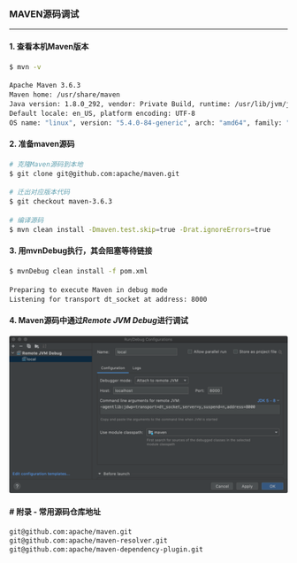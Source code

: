 ### MAVEN源码调试

---

#### 1. 查看本机Maven版本

```bash
$ mvn -v

Apache Maven 3.6.3
Maven home: /usr/share/maven
Java version: 1.8.0_292, vendor: Private Build, runtime: /usr/lib/jvm/java-8-openjdk-amd64/jre
Default locale: en_US, platform encoding: UTF-8
OS name: "linux", version: "5.4.0-84-generic", arch: "amd64", family: "unix"
```

#### 2. 准备maven源码

```bash
# 克隆Maven源码到本地
$ git clone git@github.com:apache/maven.git

# 迁出对应版本代码
$ git checkout maven-3.6.3

# 编译源码
$ mvn clean install -Dmaven.test.skip=true -Drat.ignoreErrors=true
```

#### 3. 用mvnDebug执行，其会阻塞等待链接

```bash
$ mvnDebug clean install -f pom.xml

Preparing to execute Maven in debug mode
Listening for transport dt_socket at address: 8000
```

#### 4. Maven源码中通过*Remote JVM Debug*进行调试

![image-20220122092317976](pic/image-20220122092317976.png)

#### # 附录 - 常用源码仓库地址

```url
git@github.com:apache/maven.git
git@github.com:apache/maven-resolver.git
git@github.com:apache/maven-dependency-plugin.git
```
